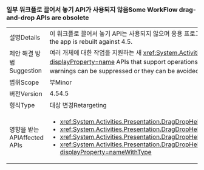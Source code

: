 ### <a name="some-workflow-drag-and-drop-apis-are-obsolete"></a><span data-ttu-id="e5ed8-101">일부 워크플로 끌어서 놓기 API가 사용되지 않음</span><span class="sxs-lookup"><span data-stu-id="e5ed8-101">Some WorkFlow drag-and-drop APIs are obsolete</span></span>

|   |   |
|---|---|
|<span data-ttu-id="e5ed8-102">설명</span><span class="sxs-lookup"><span data-stu-id="e5ed8-102">Details</span></span>|<span data-ttu-id="e5ed8-103">이 워크플로 끌어서 놓기 API는 사용되지 않으며 응용 프로그램이 4.5에 대해 다시 빌드하는 경우 컴파일러 경고가 발생합니다.</span><span class="sxs-lookup"><span data-stu-id="e5ed8-103">This WorkFlow drag-and-drop API is obsolete and will cause compiler warnings if the app is rebuilt against 4.5.</span></span>|
|<span data-ttu-id="e5ed8-104">제안 해결 방법</span><span class="sxs-lookup"><span data-stu-id="e5ed8-104">Suggestion</span></span>|<span data-ttu-id="e5ed8-105">여러 개체에 대한 작업을 지원하는 새 <xref:System.Activities.Presentation.DragDropHelper?displayProperty=name> API를 대신 사용해야 합니다.</span><span class="sxs-lookup"><span data-stu-id="e5ed8-105">New <xref:System.Activities.Presentation.DragDropHelper?displayProperty=name> APIs that support operations with multiple objects should be used instead.</span></span> <span data-ttu-id="e5ed8-106">또는 빌드 경고를 표시하지 않거나 이전 컴파일러를 사용하여 방지할 수 있습니다.</span><span class="sxs-lookup"><span data-stu-id="e5ed8-106">Alternatively, the build warnings can be suppressed or they can be avoided by using an older compiler.</span></span> <span data-ttu-id="e5ed8-107">API는 계속 지원됩니다.</span><span class="sxs-lookup"><span data-stu-id="e5ed8-107">The APIs are still supported.</span></span>|
|<span data-ttu-id="e5ed8-108">범위</span><span class="sxs-lookup"><span data-stu-id="e5ed8-108">Scope</span></span>|<span data-ttu-id="e5ed8-109">부</span><span class="sxs-lookup"><span data-stu-id="e5ed8-109">Minor</span></span>|
|<span data-ttu-id="e5ed8-110">버전</span><span class="sxs-lookup"><span data-stu-id="e5ed8-110">Version</span></span>|<span data-ttu-id="e5ed8-111">4.5</span><span class="sxs-lookup"><span data-stu-id="e5ed8-111">4.5</span></span>|
|<span data-ttu-id="e5ed8-112">형식</span><span class="sxs-lookup"><span data-stu-id="e5ed8-112">Type</span></span>|<span data-ttu-id="e5ed8-113">대상 변경</span><span class="sxs-lookup"><span data-stu-id="e5ed8-113">Retargeting</span></span>|
|<span data-ttu-id="e5ed8-114">영향을 받는 API</span><span class="sxs-lookup"><span data-stu-id="e5ed8-114">Affected APIs</span></span>|<ul><li><xref:System.Activities.Presentation.DragDropHelper.DoDragMove(System.Activities.Presentation.WorkflowViewElement,System.Windows.Point)?displayProperty=nameWithType></li><li><xref:System.Activities.Presentation.DragDropHelper.GetCompositeView(System.Windows.DragEventArgs)?displayProperty=nameWithType></li><li><xref:System.Activities.Presentation.DragDropHelper.GetDraggedModelItem(System.Windows.DragEventArgs)?displayProperty=nameWithType></li><li><xref:System.Activities.Presentation.DragDropHelper.GetDroppedObject(System.Windows.DependencyObject,System.Windows.DragEventArgs,System.Activities.Presentation.EditingContext)?displayProperty=nameWithType></li></ul>|

